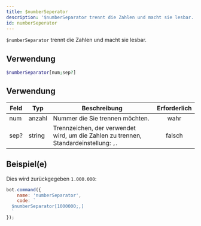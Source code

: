 ```yaml
---
title: $numberSeperator
description: '$numberSeparator trennt die Zahlen und macht sie lesbar.'
id: numberSeperator
---
```


`$numberSeparator` trennt die Zahlen und macht sie lesbar.

## Verwendung

```php
$numberSeparator[num;sep?]
```

## Verwendung

| Feld | Typ    | Beschreibung                                                                          | Erforderlich |
| ---- | ------ | ------------------------------------------------------------------------------------- |:------------:|
| num  | anzahl | Nummer die Sie trennen möchten.                                                       |     wahr     |
| sep? | string | Trennzeichen, der verwendet wird, um die Zahlen zu trennen, Standardeinstellung: `,`. |    falsch    |

## Beispiel(e)

Dies wird zurückgegeben `1.000.000`:

```javascript
bot.command({
    name: 'numberSeparator',
    code: `
  $numberSeparator[1000000;,]
  `
});
```
